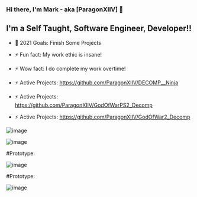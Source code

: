 ### Hi there, I'm Mark - aka [ParagonXIIV] 👋


## I'm a Self Taught, Software Engineer, Developer!!
- 🥅 2021 Goals: Finish Some Projects
- ⚡ Fun fact: My work ethic is insane!
- ⚡ Wow fact: I do complete my work overtime!

- ⚡ Active Projects: https://github.com/ParagonXIIV/DECOMP__Ninja
- ⚡ Active Projects: https://github.com/ParagonXIIV/GodOfWarPS2_Decomp
- ⚡ Active Projects: https://github.com/ParagonXIIV/GodOfWar2_Decomp

![image](https://i.ibb.co/M1vxSDd/249121.png)

![image](https://i.ibb.co/tDmH4hB/Ninja.png)

#Prototype:

![image](https://i.ibb.co/T2XGFxC/Xbox.png)

#Prototype:

![image](https://i.ibb.co/NrvY2zF/Ninja-Gaiden-II-2008-03-20-Disc.jpg)
